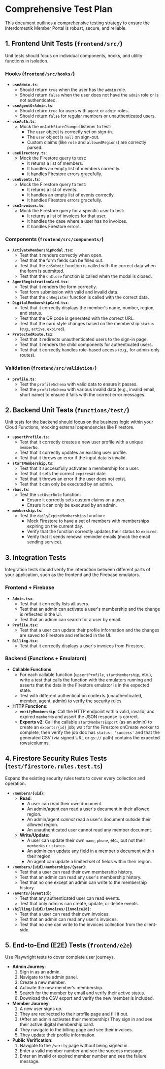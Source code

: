 # Comprehensive Test Plan

This document outlines a comprehensive testing strategy to ensure the Interdomestik Member Portal is robust, secure, and reliable.

## 1. Frontend Unit Tests (`frontend/src/`)

Unit tests should focus on individual components, hooks, and utility functions in isolation.

### Hooks (`frontend/src/hooks/`)

- **`useAdmin.ts`**:
  - Should return `true` when the user has the `admin` role.
  - Should return `false` when the user does not have the `admin` role or is not authenticated.
- **`useAgentOrAdmin.ts`**:
  - Should return `true` for users with `agent` or `admin` roles.
  - Should return `false` for regular members or unauthenticated users.
- **`useAuth.ts`**:
  - Mock the `onAuthStateChanged` listener to test:
    - The `user` object is correctly set on sign-in.
    - The `user` object is `null` on sign-out.
    - Custom claims (like `role` and `allowedRegions`) are correctly parsed.
- **`useDirectory.ts`**:
  - Mock the Firestore query to test:
    - It returns a list of members.
    - It handles an empty list of members correctly.
    - It handles Firestore errors gracefully.
- **`useEvents.ts`**:
  - Mock the Firestore query to test:
    - It returns a list of events.
    - It handles an empty list of events correctly.
    - It handles Firestore errors gracefully.
- **`useInvoices.ts`**:
  - Mock the Firestore query for a specific user to test:
    - It returns a list of invoices for that user.
    - It handles the case where a user has no invoices.
    - It handles Firestore errors.

### Components (`frontend/src/components/`)

- **`ActivateMembershipModal.tsx`**:
  - Test that it renders correctly when open.
  - Test that the form fields can be filled out.
  - Test that the `onSubmit` function is called with the correct data when the form is submitted.
  - Test that the `onClose` function is called when the modal is closed.
- **`AgentRegistrationCard.tsx`**:
  - Test that it renders the form correctly.
  - Test form submission with valid and invalid data.
  - Test that the `onRegister` function is called with the correct data.
- **`DigitalMembershipCard.tsx`**:
  - Test that it correctly displays the member's name, number, region, and status.
  - Test that the QR code is generated with the correct URL.
  - Test that the card style changes based on the membership `status` (e.g., `active`, `expired`).
- **`ProtectedRoute.tsx`**:
  - Test that it redirects unauthenticated users to the sign-in page.
  - Test that it renders the child components for authenticated users.
  - Test that it correctly handles role-based access (e.g., for admin-only routes).

### Validation (`frontend/src/validation/`)

- **`profile.ts`**:
  - Test the `profileSchema` with valid data to ensure it passes.
  - Test the `profileSchema` with various invalid data (e.g., invalid email, short name) to ensure it fails with the correct error messages.

## 2. Backend Unit Tests (`functions/test/`)

Unit tests for the backend should focus on the business logic within your Cloud Functions, mocking external dependencies like Firestore.

- **`upsertProfile.ts`**:
  - Test that it correctly creates a new user profile with a unique `memberNo`.
  - Test that it correctly updates an existing user profile.
  - Test that it throws an error if the input data is invalid.
- **`startMembership.ts`**:
  - Test that it successfully activates a membership for a user.
  - Test that it sets the correct `expiresAt` date.
  - Test that it throws an error if the user does not exist.
  - Test that it can only be executed by an admin.
- **`rbac.ts`**:
  - Test the `setUserRole` function:
    - Ensure it correctly sets custom claims on a user.
    - Ensure it can only be executed by an admin.
- **`membership.ts`**:
  - Test the `dailyExpireMemberships` function:
    - Mock Firestore to have a set of members with memberships expiring on the current day.
    - Verify that the function correctly updates their status to `expired`.
    - Verify that it sends renewal reminder emails (mock the email sending service).

## 3. Integration Tests

Integration tests should verify the interaction between different parts of your application, such as the frontend and the Firebase emulators.

### Frontend + Firebase

- **`Admin.tsx`**:
  - Test that it correctly lists all users.
  - Test that an admin can activate a user's membership and the change is reflected in the UI.
  - Test that an admin can search for a user by email.
- **`Profile.tsx`**:
  - Test that a user can update their profile information and the changes are saved to Firestore and reflected in the UI.
- **`Billing.tsx`**:
  - Test that it correctly displays a user's invoices from Firestore.

### Backend (Functions + Emulators)

- **Callable Functions**:
  - For each callable function (`upsertProfile`, `startMembership`, etc.), write a test that calls the function with the emulators running and asserts that the data in the Firestore emulator is in the expected state.
  - Test with different authentication contexts (unauthenticated, member, agent, admin) to verify the security rules.
- **HTTP Functions**:
  - **`verifyMembership`**: Call the HTTP endpoint with a valid, invalid, and expired `memberNo` and assert the JSON response is correct.
  - **Exports v2**: Call the callable `startMembersExport` (as an admin) to create an `exports/{id}` job; wait for the Firestore onCreate worker to complete, then verify the job doc has `status: 'success'` and that the generated CSV (via signed URL or `gs://` path) contains the expected rows/columns.

## 4. Firestore Security Rules Tests (`test/firestore.rules.test.ts`)

Expand the existing security rules tests to cover every collection and operation.

- **`/members/{uid}`**:
  - **Read**:
    - A user can read their own document.
    - An admin/agent can read a user's document in their allowed region.
    - An admin/agent _cannot_ read a user's document outside their allowed region.
    - An unauthenticated user cannot read any member document.
  - **Write/Update**:
    - A user can update their own `name`, `phone`, etc., but not their `memberNo` or `status`.
    - An admin can update any field in a member's document within their region.
    - An agent can update a limited set of fields within their region.
- **`/members/{uid}/memberships/{year}`**:
  - Test that a user can read their own membership history.
  - Test that an admin can read any user's membership history.
  - Test that no one except an admin can write to the membership history.
- **`/events/{eventId}`**:
  - Test that any authenticated user can read events.
  - Test that only admins can create, update, or delete events.
- **`/billing/{uid}/invoices/{invoiceId}`**:
  - Test that a user can read their own invoices.
  - Test that an admin can read any user's invoices.
  - Test that no one can write to the invoices collection from the client-side.

## 5. End-to-End (E2E) Tests (`frontend/e2e`)

Use Playwright tests to cover complete user journeys.

- **Admin Journey**:
  1.  Sign in as an admin.
  2.  Navigate to the admin panel.
  3.  Create a new member.
  4.  Activate the new member's membership.
  5.  Search for the member by email and verify their active status.
  6.  Download the CSV export and verify the new member is included.
- **Member Journey**:
  1.  A new user signs up.
  2.  They are redirected to their profile page and fill it out.
  3.  (After an admin activates their membership) They sign in and see their active digital membership card.
  4.  They navigate to the billing page and see their invoices.
  5.  They update their profile information.
- **Public Verification**:
  1.  Navigate to the `/verify` page without being signed in.
  2.  Enter a valid member number and see the success message.
  3.  Enter an invalid or expired member number and see the failure message.

